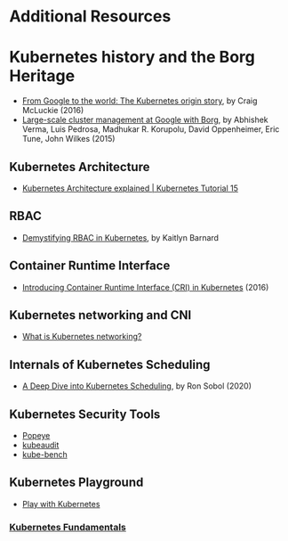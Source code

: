 # Additional Resources

# Kubernetes history and the Borg Heritage

- [From Google to the world: The Kubernetes origin story](https://cloud.google.com/blog/products/containers-kubernetes/from-google-to-the-world-the-kubernetes-origin-story), by Craig McLuckie (2016)
- [Large-scale cluster management at Google with Borg](https://research.google/pubs/pub43438/), by Abhishek Verma, Luis Pedrosa, Madhukar R. Korupolu, David Oppenheimer, Eric Tune, John Wilkes (2015)

## Kubernetes Architecture

- [Kubernetes Architecture explained | Kubernetes Tutorial 15](https://www.youtube.com/watch?v=umXEmn3cMWY)

## RBAC

- [Demystifying RBAC in Kubernetes](https://www.cncf.io/blog/2018/08/01/demystifying-rbac-in-kubernetes/), by Kaitlyn Barnard

## Container Runtime Interface

- [Introducing Container Runtime Interface (CRI) in Kubernetes](https://kubernetes.io/blog/2016/12/container-runtime-interface-cri-in-kubernetes/) (2016)

## Kubernetes networking and CNI

- [What is Kubernetes networking?](https://www.vmware.com/topics/glossary/content/kubernetes-networking)

## Internals of Kubernetes Scheduling

- [A Deep Dive into Kubernetes Scheduling](https://thenewstack.io/a-deep-dive-into-kubernetes-scheduling/), by Ron Sobol (2020)

## Kubernetes Security Tools

- [Popeye](https://github.com/derailed/popeye)
- [kubeaudit](https://github.com/Shopify/kubeaudit)
- [kube-bench](https://github.com/aquasecurity/kube-bench)

## Kubernetes Playground

- [Play with Kubernetes](https://labs.play-with-k8s.com/)

### [Kubernetes Fundamentals](https://kevinsulatra.github.io/k8snotes/kcna_notes/k8s_fundamentals/k8s_fundamentals.html)
